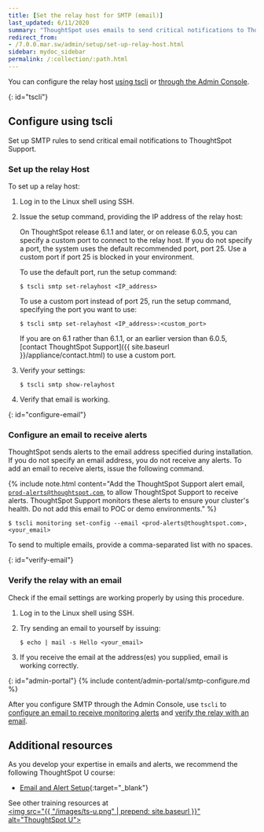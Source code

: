 ```yaml
---
title: [Set the relay host for SMTP (email)]
last_updated: 6/11/2020
summary: "ThoughtSpot uses emails to send critical notifications to ThoughtSpot Support. A relay host for SMTP traffic routes the alert and notification emails coming from ThoughtSpot through an SMTP email server."
redirect_from:
- /7.0.0.mar.sw/admin/setup/set-up-relay-host.html
sidebar: mydoc_sidebar
permalink: /:collection/:path.html
---
```

You can configure the relay host [using tscli](#tscli) or [through the Admin Console](#admin-portal).

{: id="tscli"}
## Configure using tscli

Set up SMTP rules to send critical email notifications to ThoughtSpot Support.

### Set up the relay Host

To set up a relay host:

1. Log in to the Linux shell using SSH.
2. Issue the setup command, providing the IP address of the relay host:

    On ThoughtSpot release 6.1.1 and later, or on release 6.0.5, you can specify a custom port to connect to the relay host. If you do not specify a port, the system uses the default recommended port, port 25. Use a custom port if port 25 is blocked in your environment.

    To use the default port, run the setup command:

    ```
    $ tscli smtp set-relayhost <IP_address>
    ```

    To use a custom port instead of port 25, run the setup command, specifying the port you want to use:

    ```
    $ tscli smtp set-relayhost <IP_address>:<custom_port>
    ```

    If you are on 6.1 rather than 6.1.1, or an earlier version than 6.0.5, [contact ThoughtSpot Support]({{ site.baseurl }}/appliance/contact.html) to use a custom port.

3. Verify your settings:

    ```
    $ tscli smtp show-relayhost
    ```

4. Verify that email is working.

{: id="configure-email"}
### Configure an email to receive alerts

ThoughtSpot sends alerts to the email address specified during installation. If you do not specify an email address, you do not receive any alerts. To add an email to receive alerts, issue the following command.

{% include note.html content="Add the ThoughtSpot Support alert email, <code>prod-alerts@thoughtspot.com</code>, to allow ThoughtSpot Support to receive alerts. ThoughtSpot Support monitors these alerts to ensure your cluster's health. Do not add this email to POC or demo environments." %}

```
$ tscli monitoring set-config --email <prod-alerts@thoughtspot.com>,<your_email>
```

To send to multiple emails, provide a comma-separated list with no spaces.

{: id="verify-email"}
### Verify the relay with an email

Check if the email settings are working properly by using this procedure.

 1. Log in to the Linux shell using SSH.
 2. Try sending an email to yourself by issuing:

    ```
    $ echo | mail -s Hello <your_email>
    ```

 3. If you receive the email at the address(es) you supplied, email is working correctly.

{: id="admin-portal"}
{% include content/admin-portal/smtp-configure.md %}

After you configure SMTP through the Admin Console, use `tscli` to [configure an email to receive monitoring alerts](#configure-email) and [verify the relay with an email](#verify-email).

## Additional resources
As you develop your expertise in emails and alerts, we recommend the following ThoughtSpot U course:
* [Email and Alert Setup](https://training.thoughtspot.com/emails-alerts){:target="_blank"}

See other training resources at <br/>
<a href="https://training.thoughtspot.com/" target="_blank"><img src="{{ "/images/ts-u.png" | prepend: site.baseurl  }}" alt="ThoughtSpot U"></a>
